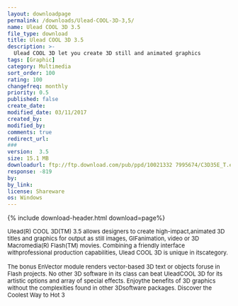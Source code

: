 ```yaml
---
layout: downloadpage
permalink: /downloads/Ulead-COOL-3D-3,5/
name: Ulead COOL 3D 3.5
file_type: download
title: Ulead COOL 3D 3.5
description: >-
  Ulead COOL 3D let you create 3D still and animated graphics
tags: [Graphic]
category: Multimedia
sort_order: 100
rating: 100
changefreq: monthly
priority: 0.5
published: false
create_date: 
modified_date: 03/11/2017
created_by: 
modified_by: 
comments: true
redirect_url: 
### 
version:  3.5
size: 15.1 MB
downloadurl: ftp://ftp.download.com/pub/ppd/10021332 7995674/C3D35E_T.exe
response: -819
by: 
by_link: 
license: Shareware
os: Windows
---
```


{% include download-header.html download=page%}

<p style="fix-download-text !important">
<p><font size="2"><p>Ulead(R) COOL 3D(TM) 3.5 allows designers to create high-impact,animated 3D titles and graphics for output as still images, GIFanimation, video or 3D Macromedia(R) Flash(TM) movies. Combining a friendly interface withprofessional production capabilities, Ulead COOL 3D is unique in itscategory.<br />
<br />
The bonus EnVector module renders vector-based 3D text or objects foruse in Flash projects. No other 3D software in its class can beat UleadCOOL 3D for its artistic options and array of special effects. Enjoythe benefits of 3D graphics without the complexities found in other 3Dsoftware packages. Discover the Coolest Way to Hot 3</p></p></p>
